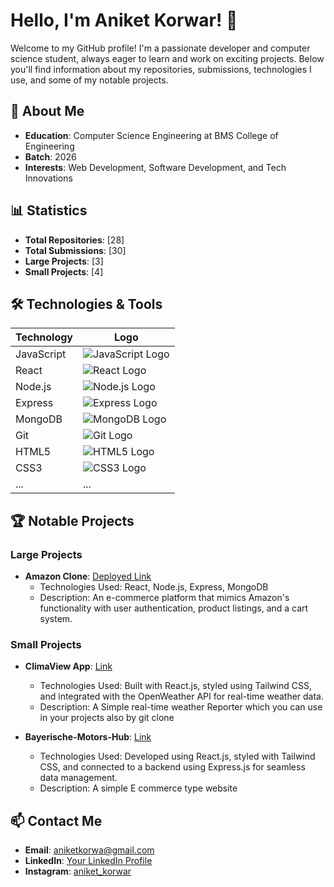 # Hello, I'm Aniket Korwar! 👋

Welcome to my GitHub profile! I'm a passionate developer and computer science student, always eager to learn and work on exciting projects. Below you'll find information about my repositories, submissions, technologies I use, and some of my notable projects.

## 🚀 About Me

- **Education**: Computer Science Engineering at BMS College of Engineering
- **Batch**: 2026
- **Interests**: Web Development, Software Development, and Tech Innovations

## 📊 Statistics

- **Total Repositories**: [28]
- **Total Submissions**: [30]
- **Large Projects**: [3]
- **Small Projects**: [4]

## 🛠️ Technologies & Tools

| Technology | Logo |
|------------|------|
| JavaScript | ![JavaScript Logo](https://img.icons8.com/color/48/000000/javascript.png) |
| React | ![React Logo](https://img.icons8.com/color/48/000000/react-native.png) |
| Node.js | ![Node.js Logo](https://img.icons8.com/color/48/000000/nodejs.png) |
| Express | ![Express Logo](https://img.icons8.com/color/48/000000/express.png) |
| MongoDB | ![MongoDB Logo](https://img.icons8.com/color/48/000000/mongodb.png) |
| Git | ![Git Logo](https://img.icons8.com/color/48/000000/git.png) |
| HTML5 | ![HTML5 Logo](https://img.icons8.com/color/48/000000/html-5.png) |
| CSS3 | ![CSS3 Logo](https://img.icons8.com/color/48/000000/css3.png) |
| ... | ... |

## 🏆 Notable Projects

### Large Projects

- **Amazon Clone**: [Deployed Link](https://clone-2676d.web.app)
  - Technologies Used: React, Node.js, Express, MongoDB
  - Description: An e-commerce platform that mimics Amazon's functionality with user authentication, product listings, and a cart system.

### Small Projects

- **ClimaView App**: [Link](https://github.com/aniketh1/ClimaView-App)
  - Technologies Used: Built with React.js, styled using Tailwind CSS, and integrated with the OpenWeather API for real-time weather data.
  - Description: A Simple real-time weather Reporter which you can use in your projects also by git clone
  
- **Bayerische-Motors-Hub**: [Link](https://github.com/aniketh1/Bayerische-Motors-Hub)
  - Technologies Used: Developed using React.js, styled with Tailwind CSS, and connected to a backend using Express.js for seamless data management.
  - Description: A simple E commerce type website

## 📫 Contact Me

- **Email**: aniketkorwa@gmail.com
- **LinkedIn**: [Your LinkedIn Profile](https://www.linkedin.com/in/aniket-korwar-064550203/)
- **Instagram**: [aniket_korwar](https://instagram.com/aniket_korwar)
